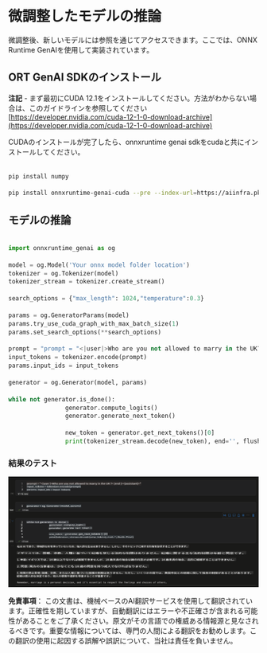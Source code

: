 # **微調整したモデルの推論**

微調整後、新しいモデルには参照を通じてアクセスできます。ここでは、ONNX Runtime GenAIを使用して実装されています。

## **ORT GenAI SDKのインストール**

**注記** - まず最初にCUDA 12.1をインストールしてください。方法がわからない場合は、このガイドラインを参照してください [https://developer.nvidia.com/cuda-12-1-0-download-archive](https://developer.nvidia.com/cuda-12-1-0-download-archive)

CUDAのインストールが完了したら、onnxruntime genai sdkをcudaと共にインストールしてください。

```bash

pip install numpy

pip install onnxruntime-genai-cuda --pre --index-url=https://aiinfra.pkgs.visualstudio.com/PublicPackages/_packaging/onnxruntime-genai/pypi/simple/


```

## **モデルの推論**

```python

import onnxruntime_genai as og

model = og.Model('Your onnx model folder location')
tokenizer = og.Tokenizer(model)
tokenizer_stream = tokenizer.create_stream()

search_options = {"max_length": 1024,"temperature":0.3}

params = og.GeneratorParams(model)
params.try_use_cuda_graph_with_max_batch_size(1)
params.set_search_options(**search_options)

prompt = "prompt = "<|user|>Who are you not allowed to marry in the UK?<|end|><|assistant|>""
input_tokens = tokenizer.encode(prompt)
params.input_ids = input_tokens

generator = og.Generator(model, params)

while not generator.is_done():
                generator.compute_logits()
                generator.generate_next_token()

                new_token = generator.get_next_tokens()[0]
                print(tokenizer_stream.decode(new_token), end='', flush=True)


```

### **結果のテスト**

![result](../../../../translated_images/result.b9b025fc2577ad5e3fd97341dd6c1e858a83c3291a4ed5ad4dc4fbd80a575b67.ja.png)

**免責事項**：
この文書は、機械ベースのAI翻訳サービスを使用して翻訳されています。正確性を期していますが、自動翻訳にはエラーや不正確さが含まれる可能性があることをご了承ください。原文がその言語での権威ある情報源と見なされるべきです。重要な情報については、専門の人間による翻訳をお勧めします。この翻訳の使用に起因する誤解や誤訳について、当社は責任を負いません。